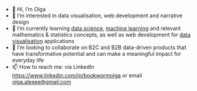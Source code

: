 - 👋 Hi, I’m Olga
- 👀 I’m interested in data visualisation, web development and narrative design 
- 🌱 I’m currently learning <a href="https://www.ibm.com/topics/data-science#:~:text=Data%20science%20combines%20math%20and,decision%20making%20and%20strategic%20planning">data science</a>, <a href="https://www.ibm.com/topics/machine-learning">machine learning</a> and relevant mathematics & statistics concepts, as well as web development for <a href="https://www.ibm.com/topics/data-visualization">data visualisation</a> applications
- 💞️ I’m looking to collaborate on B2C and B2B data-driven products that have transformative potential and can make a meaningful impact for everyday life
- 📫 How to reach me: via LinkedIn https://www.linkedin.com/in/bookwormolga or email olga.alexee@gmail.com

<!---
olgaalexee/olgaalexee is a ✨ special ✨ repository because its `README.md` (this file) appears on your GitHub profile.
You can click the Preview link to take a look at your changes.
--->
